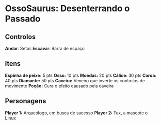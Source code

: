 # OssoSaurus: Desenterrando o Passado

## Controlos

**Andar**: Setas
**Escavar**: Barra de espaço

## Itens

**Espinha de peixe:** 5 pts
**Osso:** 10 pts
**Moedas:** 20 pts
**Cálice:** 30 pts
**Coroa:** 40 pts
**Diamante:** 50 pts
**Caveira:** Veneno que inverte os controlos de movimento
**Poção:** Cura o efeito causado pela caveira


## Personagens
**Player 1:** Arqueólogo, em busca de sucesso
**Player 2:** Tux, a mascote o Linux